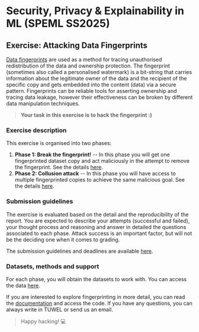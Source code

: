 # Security, Privacy & Explainability in ML (SPEML SS2025)
## Exercise: Attacking Data Fingerprints
[Data fingerprints](fingerprinting.md) are used as a method for tracing unauthorised redistribution of the data and ownership protection.
The fingerprint (sometimes also called a personalised watermark) is a bit-string that carries information about the legitimate owner of the data and the recipient of the specific copy and gets embedded into the content (data) via a secure pattern.
Fingerprints can be reliable tools for asserting ownership and tracing data leakage, however their effectiveness can be broken by different data manipulation techniques. 

>**Your task in this exercise is to hack the fingerprint :)**

### Exercise description
This exercise is organised into two phases:
1. **Phase 1: Break the fingerprint!** -- In this phase you will get one fingerprinted dataset copy and act maliciously in the attempt to remove the fingerprint. See the details [here](phase1.md).
2. **Phase 2: Collusion attack** -- In this phase you will have access to multiple fingerprinted copies to achieve the same malicious goal. See the details [here](phase2.md).

### Submission guidelines
The exercise is evaluated based on the detail and the reproducibility of the report. 
You are expected to describe your attempts (successful and failed), your thought process and reasoning and answer in detailed the questions associated to each phase.
Attack success is an important factor, but will not be the deciding one when it comes to grading. 

The submission guidelines and deadlines are available [here](submission.md).

### Datasets, methods and support
For each phase, you will obtain the datasets to work with. You can access the data [here](datasets.md).

If you are interested to explore fingerprinting in more detail, you can read the [documentation](fingerprinting.md) and access the code. 
If you have any questions, you can always write in TUWEL or send us an email.

>Happy hacking! :computer:
